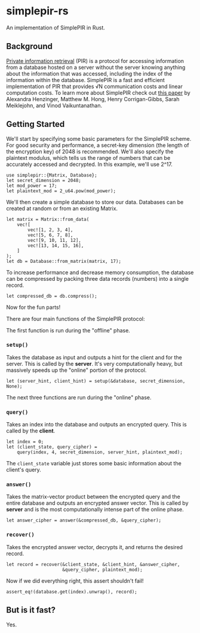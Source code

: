 # simplepir-rs
An implementation of SimplePIR in Rust. 

## Background
[Private information retrieval](https://en.wikipedia.org/wiki/Private_information_retrieval)
(PIR) is a protocol for accessing information from a database hosted on a
server without the server knowing anything about the information that was
accessed, including the index of the information within the database. SimplePIR
is a fast and efficient implementation of PIR that provides √N communication
costs and linear computation costs. To learn more about SimplePIR check out
[this paper](https://eprint.iacr.org/2022/949) by Alexandra Henzinger, Matthew
M. Hong, Henry Corrigan-Gibbs, Sarah Meiklejohn, and Vinod Vaikuntanathan.

## Getting Started
We'll start by specifying some basic parameters for the SimplePIR scheme. For
good security and performance, a secret-key dimension (the length of the
encryption key) of 2048 is recommended. We'll also specify the plaintext
modulus, which tells us the range of numbers that can be accurately accessed
and decrypted. In this example, we'll use 2^17.
```
use simplepir::{Matrix, Database};
let secret_dimension = 2048;
let mod_power = 17;
let plaintext_mod = 2_u64.pow(mod_power);
```
We'll then create a simple database to store our data. Databases can be created
at random or from an existing Matrix.
```
let matrix = Matrix::from_data(
    vec![
        vec![1, 2, 3, 4],
        vec![5, 6, 7, 8],
        vec![9, 10, 11, 12],
        vec![13, 14, 15, 16],
    ]
);
let db = Database::from_matrix(matrix, 17);
```
To increase performance and decrease memory consumption, the database can be
compressed by packing three data records (numbers) into a single record.
```
let compressed_db = db.compress();
```
Now for the fun parts!

There are four main functions of the SimplePIR protocol:


The first function is run during the "offline" phase.

### `setup()`
Takes the database as input and outputs a hint for the client and for the
server. This is called by the **server**. It's very computationally heavy, but
massively speeds up the "online" portion of the protocol.

```
let (server_hint, client_hint) = setup(&database, secret_dimension, None);
```

The next three functions are run during the "online" phase.

### `query()`
Takes an index into the database and outputs an encrypted query. This is called
by the **client**.


```
let index = 0;
let (client_state, query_cipher) =
    query(index, 4, secret_dimension, server_hint, plaintext_mod);

```
The `client_state` variable just stores some basic information about the
client's query. 


### `answer()`
Takes the matrix-vector product between the encrypted query and the entire
database and outputs an encrypted answer vector. This is called by **server**
and is the most computationally intense part of the online phase.

```
let answer_cipher = answer(&compressed_db, &query_cipher);
```

### `recover()`
Takes the encrypted answer vector, decrypts it, and returns the desired record.

```
let record = recover(&client_state, &client_hint, &answer_cipher,
                     &query_cipher, plaintext_mod);
```

Now if we did everything right, this assert shouldn't fail!
```
assert_eq!(database.get(index).unwrap(), record);
```


## But is it fast?
Yes.

